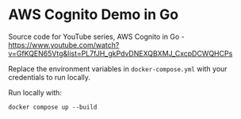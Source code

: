 # AWS Cognito Demo in Go

Source code for YouTube series, AWS Cognito in Go - https://www.youtube.com/watch?v=GfKQEN65Vtg&list=PL7fJH_gkPdvDNEXQBXMJ_CxcpDCWQHCPs

Replace the environment variables in `docker-compose.yml` with your credentials to run locally.

Run locally with:
```
docker compose up --build

```
